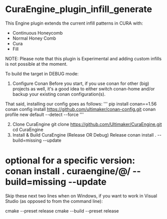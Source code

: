 # CuraEngine_plugin_infill_generate
This Engine plugin extends the current infill patterns in CURA with:

- Continuous Honeycomb
- Normal Honey Comb
- Cura
- Fill

NOTE: Please note that this plugin is Experimental and adding custom infills is not possible at the moment.

To build the target in DEBUG mode:

1. Configure Conan
   Before you start, if you use conan for other (big) projects as well, it's a good idea to either switch conan-home and/or backup your existing conan configuration(s).

That said, installing our config goes as follows:
'''
pip install conan==1.56
conan config install https://github.com/ultimaker/conan-config.git
conan profile new default --detect --force
'''


2. Clone CuraEngine
   git clone https://github.com/Ultimaker/CuraEngine.git
   cd CuraEngine
3. Install & Build CuraEngine (Release OR Debug)
   Release
   conan install . --build=missing --update
# optional for a specific version: conan install . curaengine/<version>@<user>/<channel> --build=missing --update
Skip these next two lines when on Windows, if you want to work in Visual Studio (as opposed to from the command line):

cmake --preset release
cmake --build --preset release